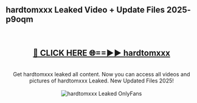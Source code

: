 <h2>hardtomxxx Leaked Video + Update Files 2025- p9oqm</h2>
<br>
<div align="center">
<h2><a href="https://libra.edu.pl?hardtomxxx" rel="nofollow">🔴 CLICK HERE 🌐==►► hardtomxxx</a></h2>
<br>
Get hardtomxxx leaked all content. Now you can access all videos and pictures of hardtomxxx Leaked. New Updated Files 2025!
<br>
<br>
<a href="https://libra.edu.pl?hardtomxxx" rel="nofollow" data-target="animated-image.originalLink"><img src="https://i.ibb.co.com/WyWwxjT/player-gif2.gif" alt="hardtomxxx Leaked OnlyFans" style="max-width: 100%; display: inline-block;" data-target="animated-image.originalImage"></a>
</div>
<br>